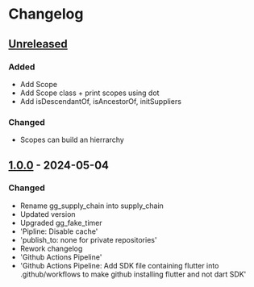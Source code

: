 # Changelog

## [Unreleased]

### Added

- Add Scope
- Add Scope class + print scopes using dot
- Add isDescendantOf, isAncestorOf, initSuppliers

### Changed

- Scopes can build an hierrarchy

## [1.0.0] - 2024-05-04

### Changed

- Rename gg\_supply\_chain into supply\_chain
- Updated version
- Upgraded gg\_fake\_timer
- 'Pipline: Disable cache'
- 'publish\_to: none for private repositories'
- Rework changelog
- 'Github Actions Pipeline'
- 'Github Actions Pipeline: Add SDK file containing flutter into .github/workflows to make github installing flutter and not dart SDK'

[Unreleased]: https://github.com/inlavigo/supply_chain/compare/1.0.0...HEAD
[1.0.0]: https://github.com/inlavigo/supply_chain/tag/%tag
